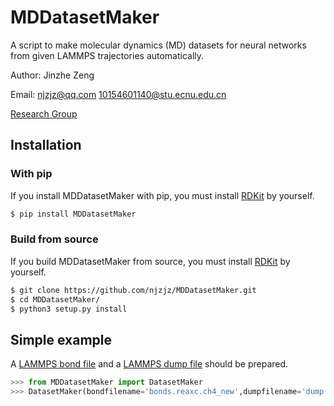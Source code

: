 # MDDatasetMaker

A script to make molecular dynamics (MD) datasets for neural networks from given LAMMPS trajectories automatically.

Author: Jinzhe Zeng

Email: njzjz@qq.com  10154601140@stu.ecnu.edu.cn

[Research Group](http://computchem.cn)

## Installation

### With pip
If you install MDDatasetMaker with pip, you must install [RDKit](https://github.com/rdkit/rdkit) by yourself.
```sh
$ pip install MDDatasetMaker
```
### Build from source
If you build MDDatasetMaker from source, you must install [RDKit](https://github.com/rdkit/rdkit) by yourself.
```sh
$ git clone https://github.com/njzjz/MDDatasetMaker.git
$ cd MDDatasetMaker/
$ python3 setup.py install
```

## Simple example

A [LAMMPS bond file](http://lammps.sandia.gov/doc/fix_reax_bonds.html) and a [LAMMPS dump file](https://lammps.sandia.gov/doc/dump.html) should be prepared.

```python
>>> from MDDatasetMaker import DatasetMaker
>>> DatasetMaker(bondfilename='bonds.reaxc.ch4_new',dumpfilename='dump.ch4',dataset_dir='dataset_ch4',xyzfilename='ch4',stepinterval=25).makedataset()
```
